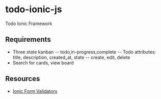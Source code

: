 # todo-ionic-js
Todo Ionic Framework


## Requirements
- Three state kanban
-- todo,in-progress,complete
-- Todo attributes: title, description, created_at, state
-- create, edit, delete
- Search for cards, view board


## Resources
- [Ionic Form Validators](https://www.joshmorony.com/advanced-forms-validation-in-ionic-2/)